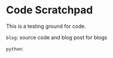 # Code Scratchpad

This is a testing ground for code.

`blog`: source code and blog post for blogs

`python`: 